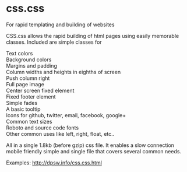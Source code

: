 css.css
=======

For rapid templating and building of websites

CSS.css allows the rapid building of html pages using easily memorable classes. Included are simple classes for

Text colors    
Background colors    
Margins and padding    
Column widths and heights in eighths of screen    
Push column right    
Full page image    
Center screen fixed element    
Fixed footer element    
Simple fades    
A basic tooltip    
Icons for github, twitter, email, facebook, google+    
Common text sizes    
Roboto and source code fonts    
Other common uses like left, right, float, etc..    
    
All in a single 1.8kb (before gzip) css file.  It enables a slow connection mobile friendly simple and single file that covers several common needs.

Examples: http://dpsw.info/css.css.html
